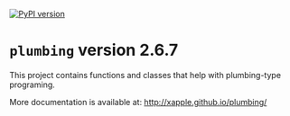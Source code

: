 [![PyPI version](https://badge.fury.io/py/plumbing.svg)](https://badge.fury.io/py/plumbing)

# `plumbing` version 2.6.7

This project contains functions and classes that help with plumbing-type programing.

More documentation is available at:
<http://xapple.github.io/plumbing/>